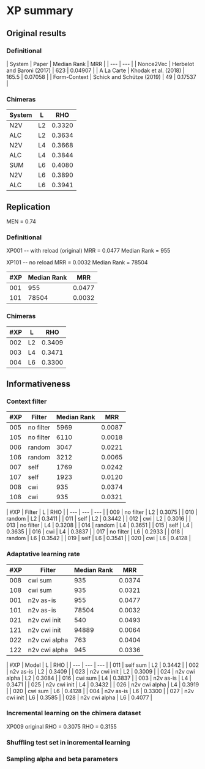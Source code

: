 # XP summary

## Original results

### Definitional

| System | Paper | Median Rank | MRR |
| --- | --- |
| Nonce2Vec | Herbelot and Baroni (2017) | 623 | 0.04907 |
| A La Carte | Khodak et al. (2018) | 165.5 | 0.07058 |
| Form-Context | Schick and Schütze (2019) | 49 | 0.17537 |

### Chimeras
| System | L | RHO |
| --- | --- | --- |
| N2V | L2 | 0.3320 |
| ALC | L2 | 0.3634 |
| N2V | L4 | 0.3668 |
| ALC | L4 | 0.3844 |
| SUM | L6 | 0.4080 |
| N2V | L6 | 0.3890 |
| ALC | L6 | 0.3941 |

## Replication

MEN = 0.74

### Definitional

XP001 -- with reload (original)
MRR = 0.0477
Median Rank = 955

XP101 -- no reload
MRR = 0.0032
Median Rank = 78504

| #XP | Median Rank | MRR |
| --- | --- | --- |
| 001 | 955 | 0.0477 |
| 101 | 78504 | 0.0032 |

### Chimeras

| #XP | L | RHO |
| --- | --- | --- |
| 002 | L2 | 0.3409 |
| 003 | L4 | 0.3471 |
| 004 | L6 | 0.3300 |

## Informativeness

### Context filter

| #XP | Filter | Median Rank | MRR |
| --- | --- | --- | --- |
| 005 | no filter | 5969 | 0.0087 |
| 105 | no filter | 6110 | 0.0018 |
| 006 | random | 3047 | 0.0221 |
| 106 | random | 3212 | 0.0065 |
| 007 | self | 1769 | 0.0242 |
| 107 | self | 1923 | 0.0120 |
| 008 | cwi | 935 | 0.0374 |
| 108 | cwi | 935 | 0.0321 |

| #XP | Filter | L | RHO |
| --- | --- | --- |
| 009 | no filter | L2 | 0.3075 |
| 010 | random | L2 | 0.3411 |
| 011 | self | L2 | 0.3442 |
| 012 | cwi | L2 | 0.3016 |
| 013 | no filter | L4 | 0.3208 |
| 014 | random | L4 | 0.3651 |
| 015 | self | L4 | 0.3635 |
| 016 | cwi | L4 | 0.3837 |
| 017 | no filter | L6 | 0.2933 |
| 018 | random | L6 | 0.3542 |
| 019 | self | L6 | 0.3541 |
| 020 | cwi | L6 | 0.4128 |

### Adaptative learning rate

| #XP | Filter | Median Rank | MRR |
| --- | --- | --- | --- |
| 008 | cwi sum | 935 | 0.0374 |
| 108 | cwi sum | 935 | 0.0321 |
| 001 | n2v as-is | 955 | 0.0477 |
| 101 | n2v as-is | 78504 | 0.0032 |
| 021 | n2v cwi init | 540 | 0.0493 |
| 121 | n2v cwi init | 94889 | 0.0064 |
| 022 | n2v cwi alpha | 763 | 0.0404 |
| 122 | n2v cwi alpha | 945 | 0.0336 |

| #XP | Model | L | RHO |
| --- | --- | --- |
| 011 | self sum | L2 | 0.3442 |
| 002 | n2v as-is | L2 | 0.3409 |
| 023 | n2v cwi init | L2 | 0.3009 |
| 024 | n2v cwi alpha | L2 | 0.3084 |
| 016 | cwi sum | L4 | 0.3837 |
| 003 | n2v as-is | L4 | 0.3471 |
| 025 | n2v cwi init | L4 | 0.3432 |
| 026 | n2v cwi alpha | L4 | 0.3919 |
| 020 | cwi sum | L6 | 0.4128 |
| 004 | n2v as-is | L6 | 0.3300 |
| 027 | n2v cwi init | L6 | 0.3585 |
| 028 | n2v cwi alpha | L6 | 0.4077 |

### Incremental learning on the chimera dataset
XP009 original RHO = 0.3075
RHO = 0.3155

### Shuffling test set in incremental learning

### Sampling alpha and beta parameters
